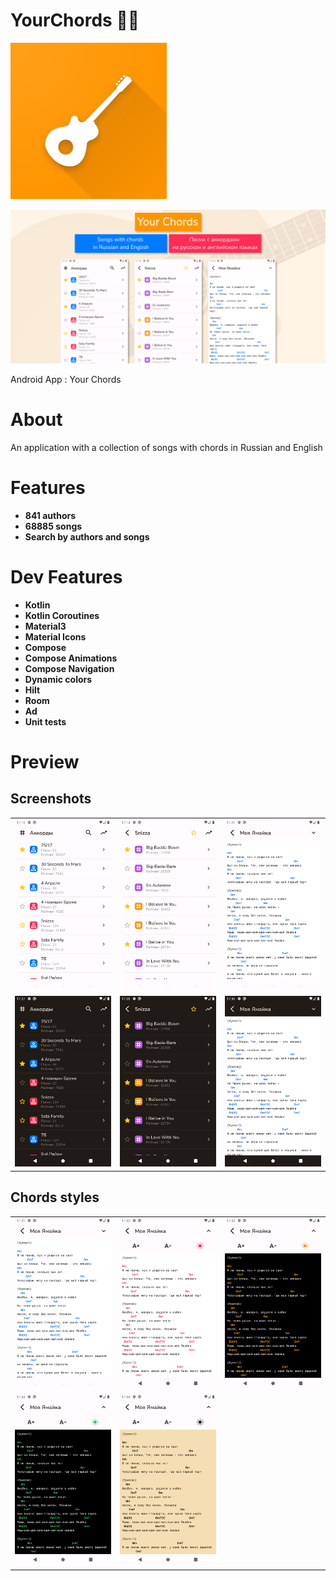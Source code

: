 # YourChords 🎸🎵

<img src="https://raw.githubusercontent.com/andybeardness/YourChords-Android/release/app/src/main/1024.png" width="250">

![](/preview/poster.png)

Android App : Your Chords

# About

An application with a collection of songs with chords in Russian and English

# Features

- **841 authors**
- **68885 songs**
- **Search by authors and songs**

# Dev Features

- **Kotlin**
- **Kotlin Coroutines**
- **Material3**
- **Material Icons**
- **Compose**
- **Compose Animations**
- **Compose Navigation**
- **Dynamic colors**
- **Hilt**
- **Room**
- **Ad**
- **Unit tests**

# Preview

## Screenshots

|   |   |   |
| - | - | - |
| ![](/preview/screenshots/authors.png) | ![](/preview/screenshots/songs.png) | ![](/preview/screenshots/chords.png) |
| ![](/preview/screenshots/authors_dark.png) | ![](/preview/screenshots/songs_dark.png) | ![](/preview/screenshots/chords_dark.png) |

## Chords styles

|   |   |   |
| - | - | - |
| ![](/preview/screenshots/chords.png) | ![](/preview/screenshots/chords_coral.png) | ![](/preview/screenshots/chords_orange.png) |
| ![](/preview/screenshots/chords_green.png) | ![](/preview/screenshots/chords_sepia.png) | |





